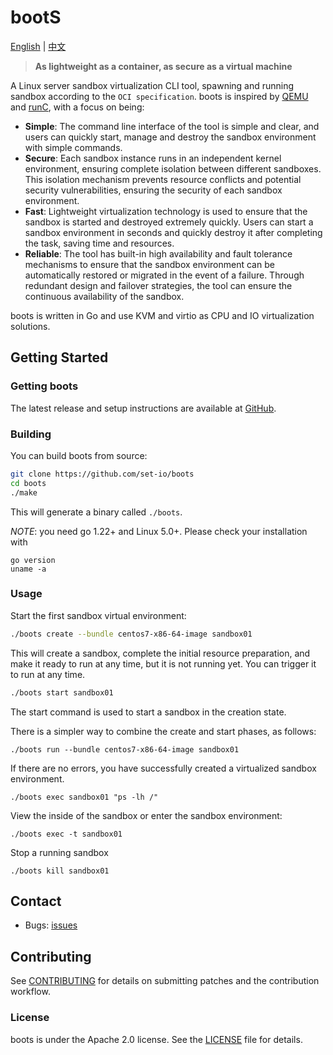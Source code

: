 # bootS

[English](README.md) | [中文](README_zh.md)

> **As lightweight as a container, as secure as a virtual machine**

A Linux server sandbox virtualization CLI tool, spawning and running sandbox according to the `OCI specification`.
boots is inspired by [QEMU][qemu] and [runC][runc], with a focus on being:

* **Simple**: The command line interface of the tool is simple and clear, and users can quickly start, manage and destroy the sandbox environment with simple commands. 
* **Secure**: Each sandbox instance runs in an independent kernel environment, ensuring complete isolation between different sandboxes. This isolation mechanism prevents resource conflicts and potential security vulnerabilities, ensuring the security of each sandbox environment. 
* **Fast**: Lightweight virtualization technology is used to ensure that the sandbox is started and destroyed extremely quickly. Users can start a sandbox environment in seconds and quickly destroy it after completing the task, saving time and resources. 
* **Reliable**: The tool has built-in high availability and fault tolerance mechanisms to ensure that the sandbox environment can be automatically restored or migrated in the event of a failure. Through redundant design and failover strategies, the tool can ensure the continuous availability of the sandbox. 

boots is written in Go and use KVM and virtio as CPU and IO virtualization solutions.

[qemu]: https://github.com/qemu/qemu
[runc]: https://github.com/opencontainers/runc

## Getting Started

### Getting boots

The latest release and setup instructions are available at [GitHub][github-release].

[github-release]: https://github.com/set-io/boots/releases/


### Building

You can build boots from source:

```sh
git clone https://github.com/set-io/boots
cd boots
./make
```

This will generate a binary called `./boots`.

_NOTE_: you need go 1.22+ and Linux 5.0+. Please check your installation with

```
go version
uname -a
```

### Usage

Start the first sandbox virtual environment:

```sh
./boots create --bundle centos7-x86-64-image sandbox01
```

This will create a sandbox, complete the initial resource preparation, and make it ready to run at any time, but it is not running yet. You can trigger it to run at any time.

```sh
./boots start sandbox01
```
The start command is used to start a sandbox in the creation state.

There is a simpler way to combine the create and start phases, as follows:

```
./boots run --bundle centos7-x86-64-image sandbox01
```
If there are no errors, you have successfully created a virtualized sandbox environment.

```
./boots exec sandbox01 "ps -lh /"
```

View the inside of the sandbox or enter the sandbox environment:

```
./boots exec -t sandbox01
```

Stop a running sandbox

```
./boots kill sandbox01
```

## Contact

- Bugs: [issues](https://github.com/set-io/boots/issues)

## Contributing

See [CONTRIBUTING](CONTRIBUTING.md) for details on submitting patches and the contribution workflow.

### License

boots is under the Apache 2.0 license. See the [LICENSE](LICENSE) file for details.
